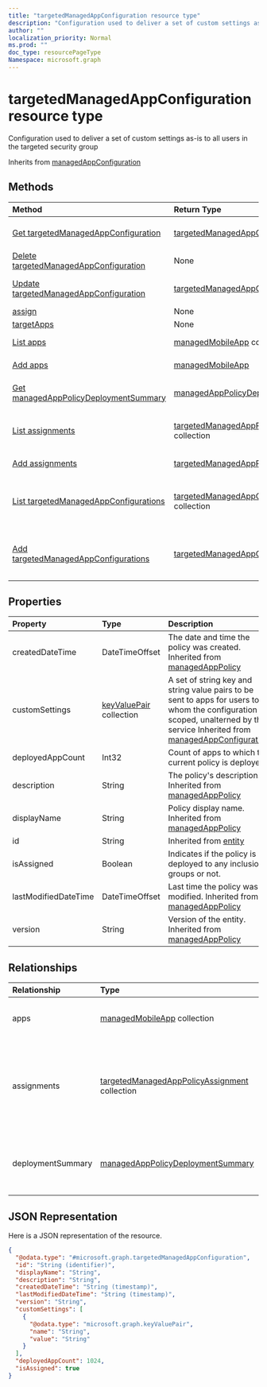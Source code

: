 ```yaml
---
title: "targetedManagedAppConfiguration resource type"
description: "Configuration used to deliver a set of custom settings as-is to all users in the targeted security group"
author: ""
localization_priority: Normal
ms.prod: ""
doc_type: resourcePageType
Namespace: microsoft.graph
---
```



# targetedManagedAppConfiguration resource type

Configuration used to deliver a set of custom settings as-is to all users in the targeted security group


Inherits from [managedAppConfiguration](../resources/managedAppConfiguration.md)

## Methods
|Method|Return Type|Description|
|:---|:---|:---|
|[Get targetedManagedAppConfiguration](../api/targetedmanagedappconfiguration-get.md)|[targetedManagedAppConfiguration](../resources/targetedManagedAppConfiguration.md)|Read properties and relationships of the [targetedManagedAppConfiguration](../resources/targetedmanagedappconfiguration.md) object.|
|[Delete targetedManagedAppConfiguration](../api/targetedmanagedappconfiguration-delete.md)|None|Deletes a [targetedManagedAppConfiguration](../resources/targetedmanagedappconfiguration.md).|
|[Update targetedManagedAppConfiguration](../api/targetedmanagedappconfiguration-update.md)|[targetedManagedAppConfiguration](../resources/targetedManagedAppConfiguration.md)|Update the properties of a [targetedManagedAppConfiguration](../resources/targetedmanagedappconfiguration.md) object.|
|[assign](../api/targetedmanagedappconfiguration-assign.md)|None||
|[targetApps](../api/targetedmanagedappconfiguration-targetapps.md)|None||
|[List apps](../api/targetedmanagedappconfiguration-list-apps.md)|[managedMobileApp](../resources/managedMobileApp.md) collection|Get the managedMobileApps from the apps navigation property.|
|[Add apps](../api/targetedmanagedappconfiguration-post-apps.md)|[managedMobileApp](../resources/managedMobileApp.md)|Add apps by posting to the apps collection.|
|[Get managedAppPolicyDeploymentSummary](../api/managedapppolicydeploymentsummary-get.md)|[managedAppPolicyDeploymentSummary](../resources/managedAppPolicyDeploymentSummary.md)|Read properties and relationships of the [managedAppPolicyDeploymentSummary](../resources/managedapppolicydeploymentsummary.md) object.|
|[List assignments](../api/targetedmanagedappconfiguration-list-assignments.md)|[targetedManagedAppPolicyAssignment](../resources/targetedManagedAppPolicyAssignment.md) collection|Get the targetedManagedAppPolicyAssignments from the assignments navigation property.|
|[Add assignments](../api/targetedmanagedappconfiguration-post-assignments.md)|[targetedManagedAppPolicyAssignment](../resources/targetedManagedAppPolicyAssignment.md)|Add assignments by posting to the assignments collection.|
|[List targetedManagedAppConfigurations](../api/deviceappmanagement-list-targetedmanagedappconfigurations.md)|[targetedManagedAppConfiguration](../resources/targetedManagedAppConfiguration.md) collection|Get the targetedManagedAppConfigurations from the targetedManagedAppConfigurations navigation property.|
|[Add targetedManagedAppConfigurations](../api/deviceappmanagement-post-targetedmanagedappconfigurations.md)|[targetedManagedAppConfiguration](../resources/targetedManagedAppConfiguration.md)|Add targetedManagedAppConfigurations by posting to the targetedManagedAppConfigurations collection.|

## Properties
|Property|Type|Description|
|:---|:---|:---|
|createdDateTime|DateTimeOffset|The date and time the policy was created. Inherited from [managedAppPolicy](../resources/managedAppPolicy.md)|
|customSettings|[keyValuePair](../resources/keyValuePair.md) collection|A set of string key and string value pairs to be sent to apps for users to whom the configuration is scoped, unalterned by this service Inherited from [managedAppConfiguration](../resources/managedAppConfiguration.md)|
|deployedAppCount|Int32|Count of apps to which the current policy is deployed.|
|description|String|The policy's description. Inherited from [managedAppPolicy](../resources/managedAppPolicy.md)|
|displayName|String|Policy display name. Inherited from [managedAppPolicy](../resources/managedAppPolicy.md)|
|id|String| Inherited from [entity](../resources/entity.md)|
|isAssigned|Boolean|Indicates if the policy is deployed to any inclusion groups or not.|
|lastModifiedDateTime|DateTimeOffset|Last time the policy was modified. Inherited from [managedAppPolicy](../resources/managedAppPolicy.md)|
|version|String|Version of the entity. Inherited from [managedAppPolicy](../resources/managedAppPolicy.md)|

## Relationships
|Relationship|Type|Description|
|:---|:---|:---|
|apps|[managedMobileApp](../resources/managedMobileApp.md) collection|List of apps to which the policy is deployed.|
|assignments|[targetedManagedAppPolicyAssignment](../resources/targetedManagedAppPolicyAssignment.md) collection|Navigation property to list of inclusion and exclusion groups to which the policy is deployed.|
|deploymentSummary|[managedAppPolicyDeploymentSummary](../resources/managedAppPolicyDeploymentSummary.md)|Navigation property to deployment summary of the configuration.|

## JSON Representation
Here is a JSON representation of the resource.
<!-- {
  "blockType": "resource",
  "keyProperty": "id",
  "@odata.type": "microsoft.graph.targetedManagedAppConfiguration",
  "baseType": "microsoft.graph.managedAppConfiguration",
  "openType": false
}
-->
``` json
{
  "@odata.type": "#microsoft.graph.targetedManagedAppConfiguration",
  "id": "String (identifier)",
  "displayName": "String",
  "description": "String",
  "createdDateTime": "String (timestamp)",
  "lastModifiedDateTime": "String (timestamp)",
  "version": "String",
  "customSettings": [
    {
      "@odata.type": "microsoft.graph.keyValuePair",
      "name": "String",
      "value": "String"
    }
  ],
  "deployedAppCount": 1024,
  "isAssigned": true
}
```

